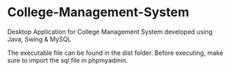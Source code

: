 # College-Management-System
Desktop Application for College Management System developed using Java, Swing & MySQL

The executable file can be found in the dist folder.
Before executing, make sure to import the sql file in phpmyadmin.
